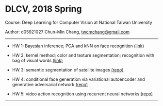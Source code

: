 # DLCV, 2018 Spring
Course: Deep Learning for Computer Vision at National Taiwan University

Author: d05921027 Chun-Min Chang, twcmchang@gmail.com

-------

- HW 1: Bayesian inference; PCA and kNN on face recognition [(link)](https://github.com/twcmchang/DLCV2018SPRING/blob/master/hw1/md/hw1_d05921027.md)

- HW 2: kernel method; color and texture segmentation; recognition with bag of visual words [(link)](https://github.com/twcmchang/DLCV2018SPRING/blob/master/hw2/md/hw2_d05921027.md)

- HW 3: semantic segmentation of satellite images [(repo)](https://github.com/twcmchang/DLCV2018SPRING/blob/master/hw3/)

- HW 4: conditional face generation via variational autoencoder and generative adversarial network [(repo)](https://github.com/twcmchang/DLCV2018SPRING/blob/master/hw4/)

- HW 5: video action recognition using recurrent neural networks [(repo)]((https://github.com/twcmchang/DLCV2018SPRING/blob/master/hw5/))

-------
